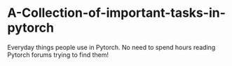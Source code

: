 # A-Collection-of-important-tasks-in-pytorch
Everyday things people use in Pytorch. No need to spend hours reading Pytorch forums trying to find them!
